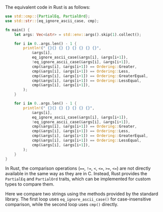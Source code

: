 The equivalent code in Rust is as follows:

```rust
use std::cmp::{PartialEq, PartialOrd};
use std::str::{eq_ignore_ascii_case, cmp};

fn main() {
    let args: Vec<&str> = std::env::args().skip(1).collect();

    for i in 0..args.len() - 1 {
        println!(" {}{} {} {} {} {} {} {}", 
            &args[i],
            eq_ignore_ascii_case(&args[i], &args[i+1]),
            !eq_ignore_ascii_case(&args[i], &args[i+1]),
            cmp(&args[i], &args[i+1]) == Ordering::Greater,
            cmp(&args[i], &args[i+1]) == Ordering::Less,
            cmp(&args[i], &args[i+1]) == Ordering::GreaterEqual,
            cmp(&args[i], &args[i+1]) == Ordering::LessEqual,
            cmp(&args[i], &args[i+1]),
        );
    }

    for i in 0..args.len() - 1 {
        println!(" {}{} {} {} {} {} {}", 
            &args[i],
            eq_ignore_ascii_case(&args[i], &args[i+1]),
            !eq_ignore_ascii_case(&args[i], &args[i+1]),
            cmp(&args[i], &args[i+1]) == Ordering::Greater,
            cmp(&args[i], &args[i+1]) == Ordering::Less,
            cmp(&args[i], &args[i+1]) == Ordering::GreaterEqual,
            cmp(&args[i], &args[i+1]) == Ordering::LessEqual,
            cmp(&args[i], &args[i+1]),
        );
    }
}
```

In Rust, the comparison operations (`==`, `!=`, `<`, `<=`, `>=`, `<=`) are not directly available in the same way as they are in C. Instead, Rust provides the `PartialEq` and `PartialOrd` traits, which can be implemented for custom types to compare them.

Here we compare two strings using the methods provided by the standard library. The first loop uses `eq_ignore_ascii_case()` for case-insensitive comparison, while the second loop uses `cmp()` directly.
